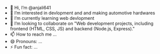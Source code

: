 - 👋 Hi, I’m @anjali641
- 👀 I’m interested in devlopment and and making automotive hardwares
- 🌱 I’m currently learning web devlopment 
- 💞️ I’m looking to collaborate on "Web development projects, including frontend (HTML, CSS, JS) and backend (Node.js, Express)."
- 📫 How to reach me ...
- 😄 Pronouns: ...
- ⚡ Fun fact: ...

<!---
anjali641/anjali641 is a ✨ special ✨ repository because its `README.md` (this file) appears on your GitHub profile.
You can click the Preview link to take a look at your changes.
--->
